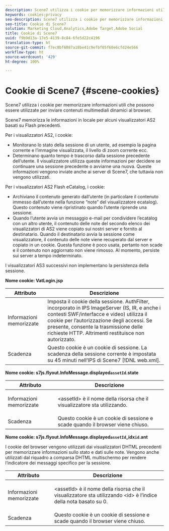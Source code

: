```yaml
---
description: Scene7 utilizza i cookie per memorizzare informazioni utili che possono essere utilizzate per inviare contenuti multimediali dinamici al browser.
keywords: cookies;privacy
seo-description: Scene7 utilizza i cookie per memorizzare informazioni utili che possono essere utilizzate per inviare contenuti multimediali dinamici al browser.
seo-title: Cookie di Scene7
solution: Marketing Cloud,Analytics,Adobe Target,Adobe Social
title: Cookie di Scene7
uuid: f9b9d13a-17e5-4139-8c84-6fe5d22c4196
translation-type: ht
source-git-commit: f7ec8bf6087a18be41c9efbf05f60e6cfd24e566
workflow-type: ht
source-wordcount: '429'
ht-degree: 100%

---
```



# Cookie di Scene7 {#scene-cookies}

Scene7 utilizza i cookie per memorizzare informazioni utili che possono essere utilizzate per inviare contenuti multimediali dinamici al browser.

Scene7 memorizza le informazioni in locale per alcuni visualizzatori AS2 basati su Flash precedenti.

Per i visualizzatori AS2, i cookie:

* Monitorano lo stato della sessione di un utente, ad esempio la pagina corrente e l’immagine visualizzata, il livello di zoom corrente ecc.
* Determinano quanto tempo è trascorso dalla sessione precedente dell’utente. Il visualizzatore utilizza queste informazioni per decidere se continuare una sessione precedente o avviarne una nuova. Queste informazioni vengono inviate anche ai server di Scene7, che tuttavia non vengono utilizzati.

Per i visualizzatori AS2 Flash eCatalog, i cookie:

* Archiviano il contenuto generato dall’utente (in particolare il contenuto immesso dall’utente nella funzione “note” del visualizzatore ecatalog). Questo contenuto viene ripristinato quando l’utente riprende una sessione.
* Quando l’utente avvia un messaggio e-mail per condividere l’ecatalog con un altro utente, il contenuto delle note del secondo elenco dei visualizzatori di AS2 viene copiato sui nostri server e fornito al destinatario. Quando il destinatario avvia la sessione come visualizzatore, il contenuto delle note viene recuperato dal server e copiato in un cookie. Questa funzione è poco usata, pertanto non scade e il contenuto non aggiornato non viene rimosso. Al momento, persiste sui server a tempo indeterminato.

I visualizzatori AS3 successivi non implementano la persistenza della sessione.

**Nome cookie: VatLogin.jsp**

| Attributo | Descrizione |
|---|---|
| Informazioni memorizzate | Imposta il cookie della sessione. AuthFilter, incorporato in IPS ImageServer (IS, IR, e anche i contesti SWF/interfacce e video) utilizza il cookie per l’autorizzazione degli accessi. Se presente, consente la trasmissione delle richieste HTTP. Altrimenti restituisce non autorizzato. |
| Scadenza | Questo cookie è un cookie di sessione. La scadenza della sessione corrente è impostata su 45 minuti nell’IPS di Scene7 [!DNL web.xml]. |

**Nome cookie: s7js.flyout.InfoMessage.displayed`assetId`.state**

<table id="table_6835D64C5D464A049F576621F2BE3FAD"> 
 <thead> 
  <tr> 
   <th colname="col1" class="entry"> Attributo </th> 
   <th colname="col2" class="entry"> Descrizione </th> 
  </tr> 
 </thead>
 <tbody> 
  <tr> 
   <td colname="col1"> Informazioni memorizzate </td> 
   <td colname="col2"> <p>&lt;assetId&gt; è il nome della risorsa che il visualizzatore sta utilizzando. </p> </td> 
  </tr> 
  <tr> 
   <td colname="col1"> Scadenza </td> 
   <td colname="col2"> Questo cookie è un cookie di sessione e scade quando il browser viene chiuso. </td> 
  </tr> 
 </tbody> 
</table>

**Nome cookie: s7js.flyout.InfoMessage.displayed`assetId`_idx`id`.ant**

I cookie del browser vengono utilizzati dai visualizzatori DHTML precedenti per memorizzare informazioni sullo stato e dati sulle note. Vengono anche utilizzati dal riquadro a comparsa DHTML multischermo per rendere l’indicatore dei messaggi specifico per la sessione.

<table id="table_8F6CC83D32D54BEE99884318AD126C98"> 
 <thead> 
  <tr> 
   <th colname="col1" class="entry"> Attributo </th> 
   <th colname="col2" class="entry"> Descrizione </th> 
  </tr> 
 </thead>
 <tbody> 
  <tr> 
   <td colname="col1"> Informazioni memorizzate </td> 
   <td colname="col2"> <p> </p> <p> &lt;assetId&gt; è il nome della risorsa che il visualizzatore sta utilizzando &lt;id&gt; è l’indice della nota basato su 0. </p> </td> 
  </tr> 
  <tr> 
   <td colname="col1"> Scadenza </td> 
   <td colname="col2"> Questo cookie è un cookie di sessione e scade quando il browser viene chiuso. </td> 
  </tr> 
 </tbody> 
</table>

